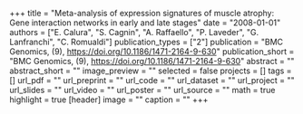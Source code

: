 +++
title = "Meta-analysis of expression signatures of muscle atrophy: Gene interaction networks in early and late stages"
date = "2008-01-01"
authors = ["E. Calura", "S. Cagnin", "A. Raffaello", "P. Laveder", "G. Lanfranchi", "C. Romualdi"]
publication_types = ["2"]
publication = "BMC Genomics, (9), https://doi.org/10.1186/1471-2164-9-630"
publication_short = "BMC Genomics, (9), https://doi.org/10.1186/1471-2164-9-630"
abstract = ""
abstract_short = ""
image_preview = ""
selected = false
projects = []
tags = []
url_pdf = ""
url_preprint = ""
url_code = ""
url_dataset = ""
url_project = ""
url_slides = ""
url_video = ""
url_poster = ""
url_source = ""
math = true
highlight = true
[header]
image = ""
caption = ""
+++
